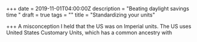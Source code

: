 +++
date = 2019-11-01T04:00:00Z
description = "Beating daylight savings time "
draft = true
tags = ""
title = "Standardizing your units"

+++
A misconception I held that the US was on Imperial units. The US uses United States Customary Units, which has a common ancestry with  